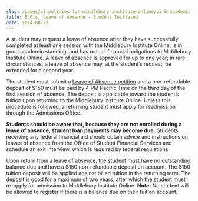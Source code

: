 ```yaml
---
slug: /pages/vi-policies-for-middlebury-institute-online/vi-b-academic-policies/b-6-unavailability/b-6-c-leave-of-absence
title: B.6.c. Leave of Absence - Student Initiated
date: 2024-08-23
---
```

A student may request a leave of absence after they have successfully completed at least one session with the Middlebury Institute Online, is in good academic standing, and has met all financial obligations to Middlebury Institute Online. A leave of absence is approved for up to one year; in rare circumstances, a leave of absence may, at the student’s request, be extended for a second year.   

The student must submit a [Leave of Absence petition](https://www.middlebury.edu/institute/sites/www.middlebury.edu.institute/files/2019-09/leave_of_absence_petition--eFillable.pdf?fv=TsilFBL8) and a non-refundable deposit of $150 must be paid by 4 PM Pacific Time on the third day of the first session of absence. The deposit is applicable toward the student’s tuition upon returning to the Middlebury Institute Online. Unless this procedure is followed, a returning student must apply for readmission through the Admissions Office. 

**Students should be aware that, because they are not enrolled during a leave of absence, student loan payments may become due.** Students receiving any federal financial aid should obtain advice and instructions on leaves of absence from the Office of Student Financial Services and schedule an exit interview, which is required by federal regulations. 

Upon return from a leave of absence, the student must have no outstanding balance due and have a $150 non-refundable deposit on account. The $150 tuition deposit will be applied against billed tuition in the returning term. The deposit is good for a maximum of two years, after which the student must re-apply for admission to Middlebury Institute Online. **Note:** No student will be allowed to register if there is a balance due on their tuition account.
